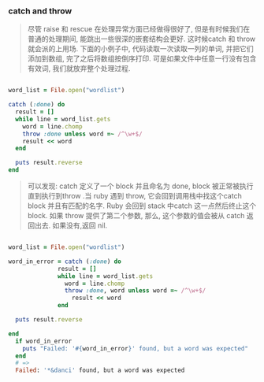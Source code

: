 ### catch and throw

> 尽管 raise 和 rescue 在处理异常方面已经做得很好了, 但是有时候我们在普通的处理期间, 能跳出一些很深的嵌套结构会更好. 这时候catch 和 throw 就会派的上用场. 下面的小例子中, 代码读取一次读取一列的单词, 并把它们添加到数组, 完了之后将数组按倒序打印. 可是如果文件中任意一行没有包含有效词, 我们就放弃整个处理过程. 

```ruby

word_list = File.open("wordlist")

catch (:done) do
  result = []
  while line = word_list.gets
    word = line.chomp
    throw :done unless word =~ /^\w+$/
    result << word
  end

  puts result.reverse
end

```

> 可以发现: catch 定义了一个 block 并且命名为 done, block 被正常被执行直到执行到throw .当 ruby 遇到 throw, 它会回到调用栈中找这个catch block 并且有匹配的名字. Ruby 会回到  stack 中catch 这一点然后终止这个 block. 如果 throw 提供了第二个参数, 那么, 这个参数的值会被从 catch 返回出去. 如果没有,返回 nil.
```ruby

word_list = File.open("wordlist")

word_in_error = catch (:done) do
              result = []
              while line = word_list.gets
                word = line.chomp
                throw :done, word unless word =~ /^\w+$/
                  result << word
              end

  puts result.reverse

end
  if word_in_error
    puts "Failed: '#{word_in_error}' found, but a word was expected"
  end
  # =>
  Failed: '*&danci' found, but a word was expected

```

